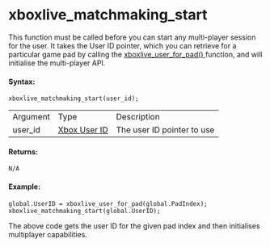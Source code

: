 # xboxlive_matchmaking_start

This function must be called before you can start any multi-player
session for the user. It takes the User ID pointer, which you can
retrieve for a particular game pad by calling the [
xboxlive_user_for_pad()
](../Users_And_Accounts/xboxlive_user_for_pad) function, and will
initialise the multi-player API.

#### Syntax:

``` gml
xboxlive_matchmaking_start(user_id);
```

|          |                                                                                                                              |                            |
|----------|------------------------------------------------------------------------------------------------------------------------------|----------------------------|
| Argument | Type                                                                                                                         | Description                |
| user_id  |  [Xbox User ID](../../../../../GameMaker_Language/GML_Reference/UWP_And_XBox_Live/Users_And_Accounts/xboxlive_get_user)  | The user ID pointer to use |

#### Returns:

``` gml
N/A
```

#### Example:

``` gml
global.UserID = xboxlive_user_for_pad(global.PadIndex); xboxlive_matchmaking_start(global.UserID);
```

The above code gets the user ID for the given pad index and then
initialises multiplayer capabilities.
